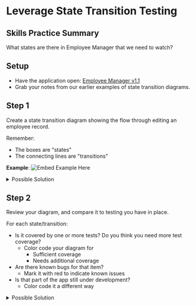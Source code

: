 # Leverage State Transition Testing

## Skills Practice Summary

What states are there in Employee Manager that we need to watch?

## Setup

- Have the application open:
  [Employee Manager v1.1](https://devmountain-qa.github.io/employee-manager/1.1_Version/index.html)
- Grab your notes from our earlier examples of state transition diagrams.

## Step 1

Create a state transition diagram showing the flow through editing an employee
record.

Remember:

- The boxes are "states"
- The connecting lines are "transitions"

**Example**: ![Embed Example Here](../../../assets/needAsset.png)

<details> <summary> Possible Solution </summary>

Your diagram might look different, and that's ok!
![Starting state transition diagram](../../../assets/needAsset.png)

</details>

## Step 2

Review your diagram, and compare it to testing you have in place.

For each state/transition:

- Is it covered by one or more tests? Do you think you need more test coverage?
  - Color code your diagram for
    - Sufficient coverage
    - Needs additional coverage
- Are there known bugs for that item?
  - Mark it with red to indicate known issues
- Is that part of the app still under development?
  - Color code it a different way

<details> <summary> Possible Solution </summary>

As before, yours might look different, but:
![Color coded state transition diagram](../../../assets/needsAsset.png)

## Step 4

Practice reporting using your diagram:

- Could write up an email explaining the status of the different parts of your
  feature or application
- Practice reporting to a classmate, friend, or yourself in your mirror/camera

## Stretch

Create state transition diagrams for key flows in your favorite mobile app, or
even a video game.

- Try explaining it to someone else, see if you're missing anything

## **_Good work!_**

